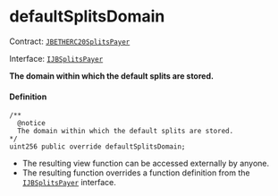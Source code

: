 # defaultSplitsDomain

Contract: [`JBETHERC20SplitsPayer`](/dev/deprecated/v2/contracts/or-utilities/jbetherc20splitspayer/README.md)

Interface: [`IJBSplitsPayer`](/dev/deprecated/v2/interfaces/ijbsplitspayer.md)

**The domain within which the default splits are stored.**

#### Definition

```
/**
  @notice
  The domain within which the default splits are stored.
*/
uint256 public override defaultSplitsDomain;
```

* The resulting view function can be accessed externally by anyone.
* The resulting function overrides a function definition from the [`IJBSplitsPayer`](/dev/deprecated/v2/interfaces/ijbsplitspayer.md) interface.
